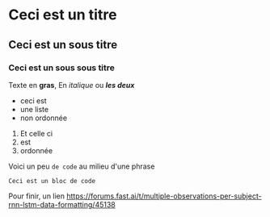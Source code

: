 # Ceci est un titre
## Ceci est un sous titre 
### Ceci est un sous sous titre

Texte en **gras**,
 En *italique* ou ***les deux***

 - ceci est
 - une liste
 - non ordonnée

 1. Et celle ci
 2. est
 3. ordonnée

 Voici un peu `de code` au milieu d'une phrase

 ```
 Ceci est un bloc de code
 ```

 Pour finir, un lien https://forums.fast.ai/t/multiple-observations-per-subject-rnn-lstm-data-formatting/45138
